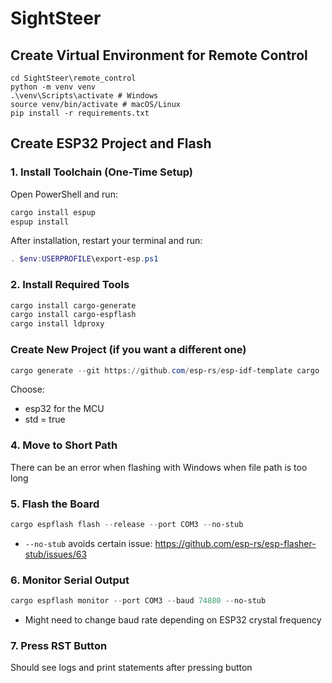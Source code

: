 # SightSteer

## Create Virtual Environment for Remote Control
```
cd SightSteer\remote_control
python -m venv venv
.\venv\Scripts\activate # Windows
source venv/bin/activate # macOS/Linux
pip install -r requirements.txt
```

## Create ESP32 Project and Flash
### 1. Install Toolchain (One-Time Setup)

Open PowerShell and run:

```powershell
cargo install espup
espup install
```

After installation, restart your terminal and run:
```powershell
. $env:USERPROFILE\export-esp.ps1
```

### 2. Install Required Tools
```powershell
cargo install cargo-generate
cargo install cargo-espflash
cargo install ldproxy
```

### Create New Project (if you want a different one)
```powershell
cargo generate --git https://github.com/esp-rs/esp-idf-template cargo
```

Choose:
- esp32 for the MCU
- std = true

### 4. Move to Short Path
There can be an error when flashing with Windows when file path is too long

### 5. Flash the Board
```powershell
cargo espflash flash --release --port COM3 --no-stub
```

- `--no-stub` avoids certain issue: https://github.com/esp-rs/esp-flasher-stub/issues/63

### 6. Monitor Serial Output
```powershell
cargo espflash monitor --port COM3 --baud 74880 --no-stub
```

- Might need to change baud rate depending on ESP32 crystal frequency

### 7. Press RST Button
Should see logs and print statements after pressing button